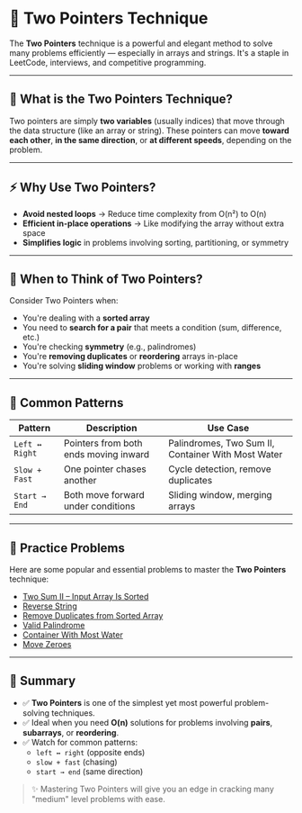 # 🧭 Two Pointers Technique 

The **Two Pointers** technique is a powerful and elegant method to solve many problems efficiently — especially in arrays and strings. It's a staple in LeetCode, interviews, and competitive programming.

---

## 📌 What is the Two Pointers Technique?

Two pointers are simply **two variables** (usually indices) that move through the data structure (like an array or string). These pointers can move **toward each other**, **in the same direction**, or **at different speeds**, depending on the problem.

---

## ⚡ Why Use Two Pointers?

- **Avoid nested loops** → Reduce time complexity from O(n²) to O(n)
- **Efficient in-place operations** → Like modifying the array without extra space
- **Simplifies logic** in problems involving sorting, partitioning, or symmetry

---

## 🎯 When to Think of Two Pointers?

Consider Two Pointers when:

- You're dealing with a **sorted array**
- You need to **search for a pair** that meets a condition (sum, difference, etc.)
- You're checking **symmetry** (e.g., palindromes)
- You're **removing duplicates** or **reordering** arrays in-place
- You're solving **sliding window** problems or working with **ranges**

---

## 🧠 Common Patterns

| Pattern | Description | Use Case |
|--------|-------------|----------|
| `Left ↔ Right` | Pointers from both ends moving inward | Palindromes, Two Sum II, Container With Most Water |
| `Slow + Fast` | One pointer chases another | Cycle detection, remove duplicates |
| `Start → End` | Both move forward under conditions | Sliding window, merging arrays |

---


## 🧩 Practice Problems

Here are some popular and essential problems to master the **Two Pointers** technique:

- [Two Sum II – Input Array Is Sorted](https://leetcode.com/problems/two-sum-ii-input-array-is-sorted/)
- [Reverse String](https://leetcode.com/problems/reverse-string/)
- [Remove Duplicates from Sorted Array](https://leetcode.com/problems/remove-duplicates-from-sorted-array/)
- [Valid Palindrome](https://leetcode.com/problems/valid-palindrome/)
- [Container With Most Water](https://leetcode.com/problems/container-with-most-water/)
- [Move Zeroes](https://leetcode.com/problems/move-zeroes/)

---

## 📘 Summary

- ✅ **Two Pointers** is one of the simplest yet most powerful problem-solving techniques.
- ✅ Ideal when you need **O(n)** solutions for problems involving **pairs**, **subarrays**, or **reordering**.
- ✅ Watch for common patterns:  
  - `left ↔ right` (opposite ends)  
  - `slow + fast` (chasing)  
  - `start → end` (same direction)

> ✨ Mastering Two Pointers will give you an edge in cracking many "medium" level problems with ease.


